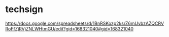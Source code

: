 # techsign
https://docs.google.com/spreadsheets/d/1BnRSKozp2ksrZ6mUvbzAZQCRVRoFfZjRVjZNLWHtmGU/edit?gid=168321040#gid=168321040
